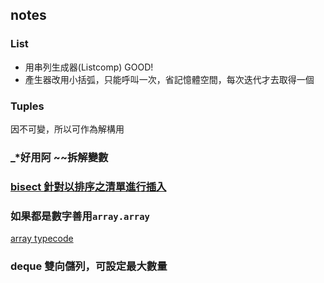 ## notes

### List

- 用串列生成器(Listcomp) GOOD!
- 產生器改用小括弧，只能呼叫一次，省記憶體空間，每次迭代才去取得一個

### Tuples

因不可變，所以可作為解構用

### \_\*好用阿 ~~拆解變數

### [bisect 針對以排序之清單進行插入](https://myapollo.com.tw/zh-tw/python-bisect/)

### 如果都是數字善用`array.array`

[array typecode](https://docs.python.org/zh-tw/3/library/array.html#module-array)

### deque 雙向儲列，可設定最大數量
